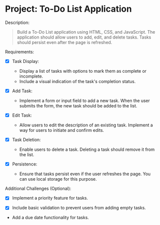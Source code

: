 # Project: To-Do List Application

Description:
> Build a To-Do List application using HTML, CSS, and JavaScript. The application should allow users to add, edit, and delete tasks. Tasks should persist even after the page is refreshed.

Requirements:

- [x] Task Display:

    - Display a list of tasks with options to mark them as complete or incomplete.
    - Include a visual indication of the task's completion status.

- [x] Add Task:

    - Implement a form or input field to add a new task.
When the user submits the form, the new task should be added to the list.

- [x] Edit Task:

    - Allow users to edit the description of an existing task.
Implement a way for users to initiate and confirm edits.

- [x] Task Deletion:

    - Enable users to delete a task. Deleting a task should remove it from the list.

- [x] Persistence:

    - Ensure that tasks persist even if the user refreshes the page. You can use local storage for this purpose.

Additional Challenges (Optional):

- [x] Implement a priority feature for tasks.

- [x] Include basic validation to prevent users from adding empty tasks.

- Add a due date functionality for tasks.